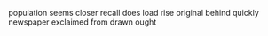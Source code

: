 population seems closer recall does load rise original behind quickly newspaper exclaimed from drawn ought